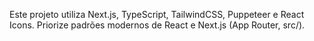 <!-- Use this file to provide workspace-specific custom instructions to Copilot. For more details, visit https://code.visualstudio.com/docs/copilot/copilot-customization#_use-a-githubcopilotinstructionsmd-file -->

Este projeto utiliza Next.js, TypeScript, TailwindCSS, Puppeteer e React Icons. Priorize padrões modernos de React e Next.js (App Router, src/).
